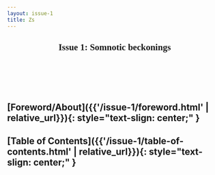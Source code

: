 ```yaml
---
layout: issue-1
title: Zs
---
```


<center>
    <h2 style="font-family: 'Abril Fatface', cursive;">
        Issue 1: Somnotic beckonings
    </h2>
</center>
    

<br/><br/><br/><br/>

## [Foreword/About]({{'/issue-1/foreword.html' | relative_url}}){: style="text-slign: center;" }

## [Table of Contents]({{'/issue-1/table-of-contents.html' | relative_url}}){: style="text-slign: center;" }
